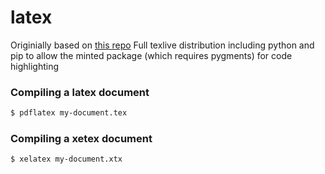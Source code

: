 # latex
Originially based on [this repo](https://github.com/schickling/dockerfiles)
Full texlive distribution including python and pip to allow the minted
package (which requires pygments) for code highlighting

### Compiling a latex document

```sh
$ pdflatex my-document.tex
```

### Compiling a xetex document

```sh
$ xelatex my-document.xtx
```
